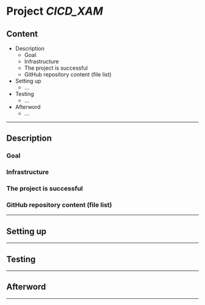 # Project *CICD_XAM*

## Content
- Description
  - Goal
  - Infrastructure
  - The project is successful
  - GitHub repository content (file list)
- Setting up
  - ...
- Testing
  - ...
- Afterword
  - ...

---

## Description

### Goal

### Infrastructure

### The project is successful

### GitHub repository content (file list)

---

## Setting up

---

## Testing

---

## Afterword

---